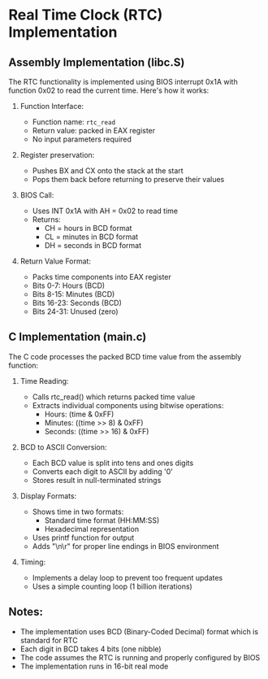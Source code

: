 # Real Time Clock (RTC) Implementation

## Assembly Implementation (libc.S)

The RTC functionality is implemented using BIOS interrupt 0x1A with function 0x02 to read the current time. Here's how it works:

1. Function Interface:
   - Function name: `rtc_read`
   - Return value: packed in EAX register
   - No input parameters required

2. Register preservation:
   - Pushes BX and CX onto the stack at the start
   - Pops them back before returning to preserve their values

3. BIOS Call:
   - Uses INT 0x1A with AH = 0x02 to read time
   - Returns:
     - CH = hours in BCD format
     - CL = minutes in BCD format
     - DH = seconds in BCD format

4. Return Value Format:
   - Packs time components into EAX register
   - Bits 0-7: Hours (BCD)
   - Bits 8-15: Minutes (BCD)
   - Bits 16-23: Seconds (BCD)
   - Bits 24-31: Unused (zero)

## C Implementation (main.c)

The C code processes the packed BCD time value from the assembly function:

1. Time Reading:
   - Calls rtc_read() which returns packed time value
   - Extracts individual components using bitwise operations:
     - Hours: (time & 0xFF)
     - Minutes: ((time >> 8) & 0xFF)
     - Seconds: ((time >> 16) & 0xFF)

2. BCD to ASCII Conversion:
   - Each BCD value is split into tens and ones digits
   - Converts each digit to ASCII by adding '0'
   - Stores result in null-terminated strings

3. Display Formats:
   - Shows time in two formats:
     - Standard time format (HH:MM:SS)
     - Hexadecimal representation
   - Uses printf function for output
   - Adds "\n\r" for proper line endings in BIOS environment

4. Timing:
   - Implements a delay loop to prevent too frequent updates
   - Uses a simple counting loop (1 billion iterations)

## Notes:

- The implementation uses BCD (Binary-Coded Decimal) format which is standard for RTC
- Each digit in BCD takes 4 bits (one nibble)
- The code assumes the RTC is running and properly configured by BIOS
- The implementation runs in 16-bit real mode